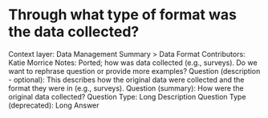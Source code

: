 # Through what type of format was the data collected?

Context layer: Data Management Summary > Data Format
Contributors: Katie Morrice
Notes: Ported; how was data collected (e.g., surveys). Do we want to rephrase question or provide more examples?
Question (description - optional): This describes how the original data were collected and the format they were in (e.g., surveys).
Question (summary): How were the original data collected?
Question Type: Long Description
Question Type (deprecated): Long Answer